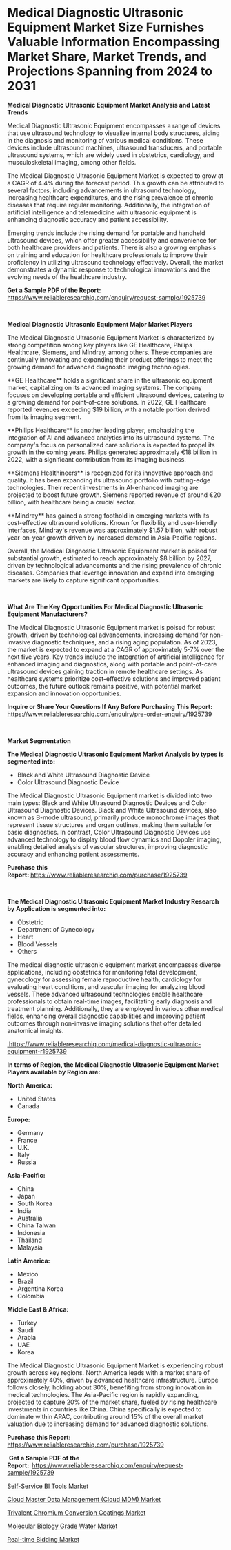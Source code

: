 <p><h1>Medical Diagnostic Ultrasonic Equipment Market Size Furnishes Valuable Information Encompassing Market Share, Market Trends, and Projections Spanning from 2024 to 2031</h1></p><p><strong>Medical Diagnostic Ultrasonic Equipment Market Analysis and Latest Trends</strong></p>
<p><p>Medical Diagnostic Ultrasonic Equipment encompasses a range of devices that use ultrasound technology to visualize internal body structures, aiding in the diagnosis and monitoring of various medical conditions. These devices include ultrasound machines, ultrasound transducers, and portable ultrasound systems, which are widely used in obstetrics, cardiology, and musculoskeletal imaging, among other fields. </p><p>The Medical Diagnostic Ultrasonic Equipment Market is expected to grow at a CAGR of 4.4% during the forecast period. This growth can be attributed to several factors, including advancements in ultrasound technology, increasing healthcare expenditures, and the rising prevalence of chronic diseases that require regular monitoring. Additionally, the integration of artificial intelligence and telemedicine with ultrasonic equipment is enhancing diagnostic accuracy and patient accessibility. </p><p>Emerging trends include the rising demand for portable and handheld ultrasound devices, which offer greater accessibility and convenience for both healthcare providers and patients. There is also a growing emphasis on training and education for healthcare professionals to improve their proficiency in utilizing ultrasound technology effectively. Overall, the market demonstrates a dynamic response to technological innovations and the evolving needs of the healthcare industry.</p></p>
<p><strong>Get a Sample PDF of the Report:&nbsp;</strong> <a href="https://www.reliableresearchiq.com/enquiry/request-sample/1925739?utm_campaign=1608&utm_medium=2&utm_source=Github&utm_content=ia&utm_term=24102024&utm_id=medical-diagnostic-ultrasonic-equipment">https://www.reliableresearchiq.com/enquiry/request-sample/1925739</a></p>
<p>&nbsp;</p>
<p><strong>Medical Diagnostic Ultrasonic Equipment Major Market Players</strong></p>
<p><p>The Medical Diagnostic Ultrasonic Equipment Market is characterized by strong competition among key players like GE Healthcare, Philips Healthcare, Siemens, and Mindray, among others. These companies are continually innovating and expanding their product offerings to meet the growing demand for advanced diagnostic imaging technologies.</p><p>**GE Healthcare** holds a significant share in the ultrasonic equipment market, capitalizing on its advanced imaging systems. The company focuses on developing portable and efficient ultrasound devices, catering to a growing demand for point-of-care solutions. In 2022, GE Healthcare reported revenues exceeding $19 billion, with a notable portion derived from its imaging segment.</p><p>**Philips Healthcare** is another leading player, emphasizing the integration of AI and advanced analytics into its ultrasound systems. The company's focus on personalized care solutions is expected to propel its growth in the coming years. Philips generated approximately €18 billion in 2022, with a significant contribution from its imaging business.</p><p>**Siemens Healthineers** is recognized for its innovative approach and quality. It has been expanding its ultrasound portfolio with cutting-edge technologies. Their recent investments in AI-enhanced imaging are projected to boost future growth. Siemens reported revenue of around €20 billion, with healthcare being a crucial sector.</p><p>**Mindray** has gained a strong foothold in emerging markets with its cost-effective ultrasound solutions. Known for flexibility and user-friendly interfaces, Mindray's revenue was approximately $1.57 billion, with robust year-on-year growth driven by increased demand in Asia-Pacific regions.</p><p>Overall, the Medical Diagnostic Ultrasonic Equipment market is poised for substantial growth, estimated to reach approximately $8 billion by 2027, driven by technological advancements and the rising prevalence of chronic diseases. Companies that leverage innovation and expand into emerging markets are likely to capture significant opportunities.</p></p>
<p>&nbsp;</p>
<p><strong>What Are The Key Opportunities For Medical Diagnostic Ultrasonic Equipment Manufacturers?</strong></p>
<p><p>The Medical Diagnostic Ultrasonic Equipment market is poised for robust growth, driven by technological advancements, increasing demand for non-invasive diagnostic techniques, and a rising aging population. As of 2023, the market is expected to expand at a CAGR of approximately 5-7% over the next five years. Key trends include the integration of artificial intelligence for enhanced imaging and diagnostics, along with portable and point-of-care ultrasound devices gaining traction in remote healthcare settings. As healthcare systems prioritize cost-effective solutions and improved patient outcomes, the future outlook remains positive, with potential market expansion and innovation opportunities.</p></p>
<p><strong>Inquire or Share Your Questions If Any Before Purchasing This Report:</strong> <a href="https://www.reliableresearchiq.com/enquiry/pre-order-enquiry/1925739?utm_campaign=1608&utm_medium=2&utm_source=Github&utm_content=ia&utm_term=24102024&utm_id=medical-diagnostic-ultrasonic-equipment">https://www.reliableresearchiq.com/enquiry/pre-order-enquiry/1925739</a></p>
<p>&nbsp;</p>
<p><strong>Market Segmentation</strong></p>
<p><strong>The Medical Diagnostic Ultrasonic Equipment Market Analysis by types is segmented into:</strong></p>
<p><ul><li>Black and White Ultrasound Diagnostic Device</li><li>Color Ultrasound Diagnostic Device</li></ul></p>
<p><p>The Medical Diagnostic Ultrasonic Equipment market is divided into two main types: Black and White Ultrasound Diagnostic Devices and Color Ultrasound Diagnostic Devices. Black and White Ultrasound devices, also known as B-mode ultrasound, primarily produce monochrome images that represent tissue structures and organ outlines, making them suitable for basic diagnostics. In contrast, Color Ultrasound Diagnostic Devices use advanced technology to display blood flow dynamics and Doppler imaging, enabling detailed analysis of vascular structures, improving diagnostic accuracy and enhancing patient assessments.</p></p>
<p><strong>Purchase this Report:&nbsp;</strong><a href="https://www.reliableresearchiq.com/purchase/1925739?utm_campaign=1608&utm_medium=2&utm_source=Github&utm_content=ia&utm_term=24102024&utm_id=medical-diagnostic-ultrasonic-equipment">https://www.reliableresearchiq.com/purchase/1925739</a></p>
<p>&nbsp;</p>
<p><strong>The Medical Diagnostic Ultrasonic Equipment Market Industry Research by Application is segmented into:</strong></p>
<p><ul><li>Obstetric</li><li>Department of Gynecology</li><li>Heart</li><li>Blood Vessels</li><li>Others</li></ul></p>
<p><p>The medical diagnostic ultrasonic equipment market encompasses diverse applications, including obstetrics for monitoring fetal development, gynecology for assessing female reproductive health, cardiology for evaluating heart conditions, and vascular imaging for analyzing blood vessels. These advanced ultrasound technologies enable healthcare professionals to obtain real-time images, facilitating early diagnosis and treatment planning. Additionally, they are employed in various other medical fields, enhancing overall diagnostic capabilities and improving patient outcomes through non-invasive imaging solutions that offer detailed anatomical insights.</p></p>
<p><a href="https://www.reliableresearchiq.com/medical-diagnostic-ultrasonic-equipment-r1925739?utm_campaign=1608&utm_medium=2&utm_source=Github&utm_content=ia&utm_term=24102024&utm_id=medical-diagnostic-ultrasonic-equipment">&nbsp;https://www.reliableresearchiq.com/medical-diagnostic-ultrasonic-equipment-r1925739</a></p>
<p><strong>In terms of Region, the Medical Diagnostic Ultrasonic Equipment Market Players available by Region are:</strong></p>
<p>
    <p> <strong> North America: </strong>
        <ul>
            <li>United States</li>
            <li>Canada</li>
        </ul>
        </p> 
    <p> <strong> Europe: </strong>
        <ul>
            <li>Germany</li>
            <li>France</li>
            <li>U.K.</li>
            <li>Italy</li>
            <li>Russia</li>
        </ul>
        </p> 
    <p> <strong> Asia-Pacific: </strong>
        <ul>
            <li>China</li>
            <li>Japan</li>
            <li>South Korea</li>
            <li>India</li>
            <li>Australia</li>
            <li>China Taiwan</li>
            <li>Indonesia</li>
            <li>Thailand</li>
            <li>Malaysia</li>
        </ul>
        </p> 
    <p> <strong> Latin America: </strong>
        <ul>
            <li>Mexico</li>
            <li>Brazil</li>
            <li>Argentina Korea</li>
            <li>Colombia</li>
        </ul>
        </p> 
    <p> <strong> Middle East & Africa: </strong>
        <ul>
            <li>Turkey</li>
            <li>Saudi</li>
            <li>Arabia</li>
            <li>UAE</li>
            <li>Korea</li>
        </ul>
    </p>
    </p>
<p><p>The Medical Diagnostic Ultrasonic Equipment Market is experiencing robust growth across key regions. North America leads with a market share of approximately 40%, driven by advanced healthcare infrastructure. Europe follows closely, holding about 30%, benefiting from strong innovation in medical technologies. The Asia-Pacific region is rapidly expanding, projected to capture 20% of the market share, fueled by rising healthcare investments in countries like China. China specifically is expected to dominate within APAC, contributing around 15% of the overall market valuation due to increasing demand for advanced diagnostic solutions.</p></p>
<p><strong>Purchase this Report: </strong><a href="https://www.reliableresearchiq.com/purchase/1925739?utm_campaign=1608&utm_medium=2&utm_source=Github&utm_content=ia&utm_term=24102024&utm_id=medical-diagnostic-ultrasonic-equipment">https://www.reliableresearchiq.com/purchase/1925739</a></p>
<p>&nbsp;<strong>Get a Sample PDF of the Report:&nbsp;&nbsp;</strong><a href="https://www.reliableresearchiq.com/enquiry/request-sample/1925739?utm_campaign=1608&utm_medium=2&utm_source=Github&utm_content=ia&utm_term=24102024&utm_id=medical-diagnostic-ultrasonic-equipment">https://www.reliableresearchiq.com/enquiry/request-sample/1925739</a></p>
<p><strong></strong></p>
<p><p><a href="https://www.linkedin.com/pulse/insights-self-service-bi-tools-market-size-which-expanding-62-sgvgf?utm_campaign=1608&utm_medium=2&utm_source=Github&utm_content=ia&utm_term=24102024&utm_id=medical-diagnostic-ultrasonic-equipment">Self-Service BI Tools Market</a></p><p><a href="https://www.linkedin.com/pulse/cloud-master-data-management-mdm-industry-resonance-97-cb2zf?utm_campaign=1608&utm_medium=2&utm_source=Github&utm_content=ia&utm_term=24102024&utm_id=medical-diagnostic-ultrasonic-equipment">Cloud Master Data Management (Cloud MDM) Market</a></p><p><a href="https://www.linkedin.com/pulse/emerging-technologies-reshaping-trivalent-chromium-conversion-rz4tc?utm_campaign=1608&utm_medium=2&utm_source=Github&utm_content=ia&utm_term=24102024&utm_id=medical-diagnostic-ultrasonic-equipment">Trivalent Chromium Conversion Coatings Market</a></p><p><a href="https://github.com/DianaWilson796/Market-Research-Report-List-1/blob/main/molecular-biology-grade-water-market.md?utm_campaign=1608&utm_medium=2&utm_source=Github&utm_content=ia&utm_term=24102024&utm_id=medical-diagnostic-ultrasonic-equipment">Molecular Biology Grade Water Market</a></p><p><a href="https://www.linkedin.com/pulse/real-time-bidding-market-size-share-growth-analysis-type-application-yzyyf?utm_campaign=1608&utm_medium=2&utm_source=Github&utm_content=ia&utm_term=24102024&utm_id=medical-diagnostic-ultrasonic-equipment">Real-time Bidding Market</a></p></p>